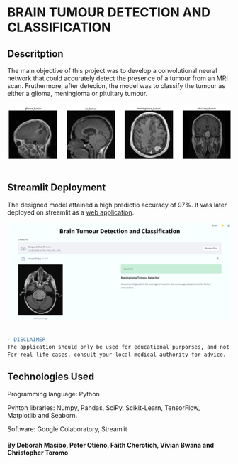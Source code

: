 # BRAIN TUMOUR DETECTION AND CLASSIFICATION

## Descritption
The main objective of this project was to develop a convolutional neural network that could accurately detect the presence of a tumour from an MRI scan. Fruthermore, after detecion, the model was to classify the tumour as either a glioma, meningioma or pituitary tumour. 

![alt text](https://github.com/CHRISTOROMO/BRAIN-TUMOR-DETECTION-USING-NEURAL-NETWORK/blob/main/images/tumours.png?raw=true)
<br />
<br />

## Streamlit Deployment

The designed model attained a high predictio accuracy of 97%. It was later deployed on streamlit as a [web application](https://share.streamlit.io/deborahmasibo/moringa-core-module-2-project/main/bt2/braintumour2.py).

![alt text](https://github.com/CHRISTOROMO/BRAIN-TUMOR-DETECTION-USING-NEURAL-NETWORK/blob/main/images/app2.png?raw=true)
<br />
<br />

```diff
- DISCLAIMER!
The application should only be used for educational purporses, and not for self-diagnosis or any other personal use. 
For real life cases, consult your local medical authority for advice.
```

## Technologies Used
Programming language: Python  

Pyhton libraries: Numpy, Pandas, SciPy, Scikit-Learn, TensorFlow, Matplotlib and Seaborn. 

Software: Google Colaboratory, Streamlit


#### By Deborah Masibo, Peter Otieno, Faith Cherotich, Vivian Bwana and Christopher Toromo
